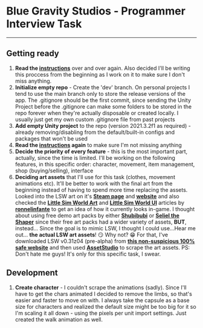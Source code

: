 # Blue Gravity Studios - Programmer Interview Task
---
## **Getting ready**

1. **Read the [instructions](https://bluegravity.notion.site/Programmer-Interview-54d0673473414d42b6a6ca7e5d90d5a9)** over and over again. Also decided I'll be writing this proccess from the beginning as I work on it to make sure I don't miss anything.
2. **Initialize empty repo** - Create the 'dev' branch. On personal projects I tend to use the main branch only to store the release versions of the app. The .gitignore should be the first commit, since sending the Unity Project before the .gitignore can make some folders to be stored in the repo forever when they're actually disposable or created locally. I usually just get my own custom .gitignore file from past projects
4. **Add empty Unity project** to the repo (version 2021.3.2f1 as required) - already removing/disabling from the default/built-in configs and packages that won't be used
5. **Read the [instructions](https://bluegravity.notion.site/Programmer-Interview-54d0673473414d42b6a6ca7e5d90d5a9) again** to make sure I'm not missing anything
6. **Decide the priority of every feature** - this is the most important part, actually, since the time is limited. I'll be working on the following features, in this specific order: character, movement, item management, shop (buying/selling), interface
7. **Deciding art assets** that I'll use for this task (clothes, movement animations etc). It'll be better to work with the final art from the beginning instead of having to spend more time replacing the assets. Looked into the LSW art on it's [**Steam page**](https://store.steampowered.com/app/1429880/Little_Sim_World/) and [**website**](https://littlesim.world/) and also checked the [**Little Sim World Art**](https://ronnelinfante.com/p/ronnin/026e2942) and [**Little Sim World UI**](https://ronnelinfante.com/p/ronnin/024a079c) articles by [**ronnelinfante**](https://ronnelinfante.com/) to get an idea of how it currently looks in-game. I thought about using free demo art packs by either [**Shubibubi**](https://shubibubi.itch.io/) or [**Seliel the Shaper**](https://seliel-the-shaper.itch.io/) since their free art packs had a wider variety of assets, **BUT**, instead... Since the goal is to mimic LSW, I thought I could use...Hear me out... **the actual LSW art assets**! 😏 Why not? 😁 For that, I've downloaded LSW v0.31z04 (pre-alpha) from [**this non-suspicious 100% safe website**](https://kemono.party/patreon/user/2983655/post/56552647) and then used [**AssetStudio**](https://github.com/Perfare/AssetStudio) to scrape the art assets. PS: Don't hate me guys! It's only for this specific task, I swear.

## **Development**
1. **Create character** - I couldn't scrape the animations (sadly). Since I'll have to get the chars animated I decided to remove the limbs, so that's easier and faster to move on with. I always take the capsule as a base size for characters and realized the default size might be too big for it so I'm scaling it all down - using the pixels per unit import settings. Just created the walk animation as well.